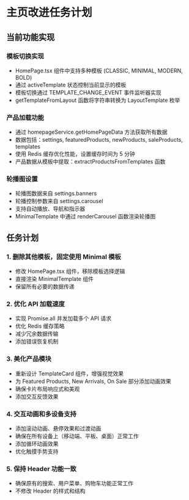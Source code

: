 # 主页改进任务计划

## 当前功能实现

### 模板切换实现
- HomePage.tsx 组件中支持多种模板 (CLASSIC, MINIMAL, MODERN, BOLD)
- 通过 activeTemplate 状态控制当前显示的模板
- 模板切换通过 TEMPLATE_CHANGE_EVENT 事件监听器实现
- getTemplateFromLayout 函数将字符串转换为 LayoutTemplate 枚举

### 产品加载功能
- 通过 homepageService.getHomePageData 方法获取所有数据
- 数据包括：settings, featuredProducts, newProducts, saleProducts, templates
- 使用 Redis 缓存优化性能，设置缓存时间为 5 分钟
- 产品数据从模板中提取：extractProductsFromTemplates 函数

### 轮播图设置
- 轮播图数据来自 settings.banners
- 轮播控制参数来自 settings.carousel
- 支持自动播放、导航和指示器
- MinimalTemplate 中通过 renderCarousel 函数渲染轮播图

## 任务计划

### 1. 删除其他模板，固定使用 Minimal 模板
- 修改 HomePage.tsx 组件，移除模板选择逻辑
- 直接渲染 MinimalTemplate 组件
- 保留所有必要的数据传递

### 2. 优化 API 加载速度
- 实现 Promise.all 并发加载多个 API 请求
- 优化 Redis 缓存策略
- 减少冗余数据传输
- 添加错误恢复机制

### 3. 美化产品模块
- 重新设计 TemplateCard 组件，增强视觉效果
- 为 Featured Products, New Arrivals, On Sale 部分添加动画效果
- 确保卡片布局响应式和美观
- 添加交互反馈效果

### 4. 交互动画和多设备支持
- 添加滚动动画、悬停效果和过渡动画
- 确保在所有设备上（移动端、平板、桌面）正常工作
- 添加循环动画效果
- 优化触摸手势支持

### 5. 保持 Header 功能一致
- 确保原有的搜索、用户菜单、购物车功能正常工作
- 不修改 Header 的样式和结构 